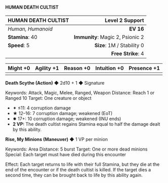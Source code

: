 #### HUMAN DEATH CULTIST

| HUMAN DEATH CULTIST | **Level 2 Support** |
|:-------------------------------------------------- | -------------------------:|
| *Human, Humanoid* | **EV 16** |
| **Stamina**: 40 | **Immunity**: Magic 2, Psionic 2 |
| **Speed**: 5 | **Size**: 1M / Stability 0 |
|  | **Free Strike**: 4 |

| **Might** +0 | **Agility** +1 | **Reason** +0 | **Intuition** +0 | **Presence** +1 |
| -------- | ---------- | --------- | ------------ | ----------- |
|  |  |  |  |  |

**Death Scythe (Action)** ◆ 2d10 + 1 ◆ Signature

Keywords: Attack, Magic, Melee, Ranged, Weapon
Distance: Reach 1 or Ranged 10
Target: One creature or object
- ✦ ≤11: 4 corruption damage
- ★ 12–16: 7 corruption damage; weakened (EoT)
- ✸ 17+: 10 corruption damage; weakened (INU ends)
- **2 VP:** The death cultist regains Stamina equal to half the damage dealt by this ability.

**Rise, My Minions (Maneuver)** ◆ 1 VP per minion

Keywords: Area
Distance: 5 burst
Target: One or more dead minions
Special: Each target must have died during this encounter

Effect: Each target returns to life with their full Stamina, but they die at the end of the encounter or if the death cultist is killed. If the target dies a second time, they can be brought back to life by this ability again.

